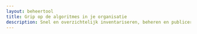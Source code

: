 ```yaml
---
layout: beheertool
title: Grip op de algoritmes in je organisatie
description: Snel en overzichtelijk inventariseren, beheren en publiceren
---
```

